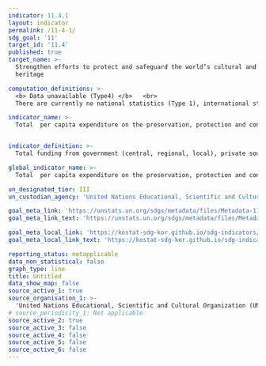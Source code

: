 ```yaml
---
indicator: 11.4.1
layout: indicator
permalink: /11-4-1/
sdg_goal: '11'
target_id: '11.4'
published: true
target_name: >-
  Strengthen efforts to protect and safeguard the world’s cultural and natural
  heritage

computation_definitions: >-
  <b> Data unavailable (Type4) </b>   <br>
  There are currently no national statistics (Type 1), international statistics (Type 2), or alternative national statistics (Type 3) available. The Data of Type 1, type 2, or type 3 can be also included in case of temporary unavailability.

indicator_name: >-
  Total  per capita expenditure on the preservation, protection and conservation of all cultural and natural heritage, by source of funding (public, private), type of heritage (cultural, natural) and level of government (national, regional, and local/municipal)


indicator_definition: >-
  Total funding from government (central, regional, local), private sources (household, corporate & sponsorship and international sources) in the preservation, protection and conservation of cultural and/or natural heritage for a given period per capita. 

global_indicator_name: >-
  Total  per capita expenditure on the preservation, protection and conservation of all cultural and natural heritage, by source of funding (public, private), type of heritage (cultural, natural) and level of government (national, regional, and local/municipal)

un_designated_tier: III
un_custodian_agency: 'United Nations Educational, Scientific and Cultural Organization (UNESCO)'

goal_meta_link: 'https://unstats.un.org/sdgs/metadata/files/Metadata-11-04-01.pdf'
goal_meta_link_text: 'https://unstats.un.org/sdgs/metadata/files/Metadata-11-04-01.pdf'

goal_meta_local_link: 'https://kostat-sdg-kor.github.io/sdg-indicators/public/data/Metadata-11-04-01_ENG.pdf'
goal_meta_local_link_text: 'https://kostat-sdg-kor.github.io/sdg-indicators/public/data/Metadata-11-04-01_ENG.pdf'

reporting_status: notapplicable
data_non_statistical: false
graph_type: line
title: Untitled
data_show_map: false
source_active_1: true
source_organisation_1: >-
  'United Nations Educational, Scientific and Cultural Organization (UNESCO)'
# source_periodicity_1: Not applicable
source_active_2: true
source_active_3: false
source_active_4: false
source_active_5: false
source_active_6: false
---
```

